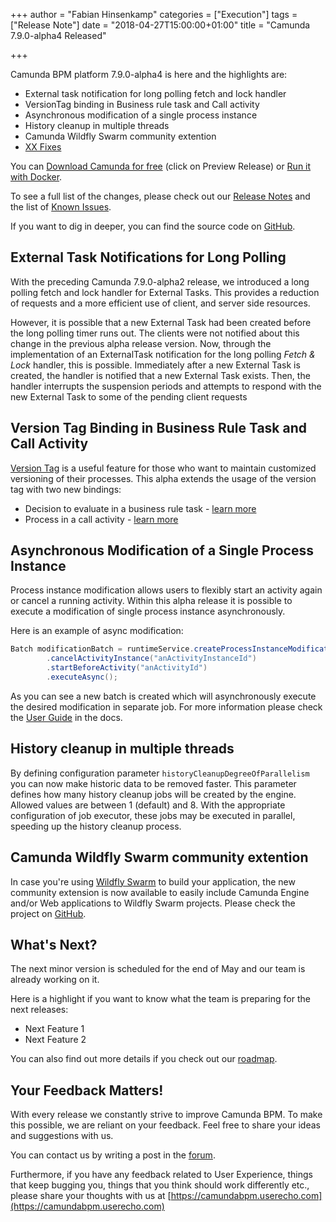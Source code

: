 +++
author = "Fabian Hinsenkamp"
categories = ["Execution"]
tags = ["Release Note"]
date = "2018-04-27T15:00:00+01:00"
title = "Camunda 7.9.0-alpha4 Released"

+++

Camunda BPM platform 7.9.0-alpha4 is here and the highlights are:

* External task notification for long polling fetch and lock handler
* VersionTag binding in Business rule task and Call activity
* Asynchronous modification of a single process instance
* History cleanup in multiple threads
* Camunda Wildfly Swarm community extention
* [XX Fixes](https://app.camunda.com/jira/issues/?jql=issuetype%20%3D%20%22Bug%20Report%22%20AND%20fixVersion%20%3D%207.9.0-alpha4)

You can [Download Camunda for free](https://camunda.com/download/) (click on Preview Release) or [Run it with Docker](https://hub.docker.com/r/camunda/camunda-bpm-platform/).


To see a full list of the changes, please check out our [Release Notes](https://app.camunda.com/jira/secure/ReleaseNote.jspa?projectId=10230&version=15301)
and the list of [Known Issues](https://app.camunda.com/jira/issues/?jql=affectedVersion%20%3D%207.9.0-alpha4).


If you want to dig in deeper, you can find the source code on [GitHub](https://github.com/camunda/camunda-bpm-platform/releases/tag/7.9.0-alpha3).

## External Task Notifications for Long Polling

With the preceding Camunda 7.9.0-alpha2 release, we introduced a long polling fetch and lock handler for External Tasks. This provides a reduction of requests and a more efficient use of client, and server side resources.

However, it is possible that a new External Task had been created before the long polling timer runs out. The clients were not notified about this change in the previous alpha release version. Now, through the implementation of an ExternalTask notification for the long polling _Fetch & Lock_ handler, this is possible. Immediately after a new External Task is created, the handler is notified that a new External Task exists. Then, the handler interrupts the suspension periods and attempts to respond with the new External Task to some of the pending client requests

## Version Tag Binding in Business Rule Task and Call Activity

[Version Tag](https://docs.camunda.org/manual/latest/user-guide/process-engine/process-versioning/#version-tag) is a useful feature for those who want to maintain customized versioning of their processes.
This alpha extends the usage of the version tag with two new bindings:
* Decision to evaluate in a business rule task - [learn more](https://docs.camunda.org/manual/latest/reference/bpmn20/subprocesses/call-activity/#calledelement-binding)
* Process in a call activity - [learn more](https://docs.camunda.org/manual/latest/reference/bpmn20/tasks/business-rule-task/#using-camunda-dmn-engine)


## Asynchronous Modification of a Single Process Instance

Process instance modification allows users to flexibly start an activity again or cancel a running activity. 
Within this alpha release it is possible to execute a modification of single process instance asynchronously.

Here is an example of async modification:
```java
Batch modificationBatch = runtimeService.createProcessInstanceModification(processInstanceId)
        .cancelActivityInstance("anActivityInstanceId")
        .startBeforeActivity("anActivityId")
        .executeAsync();
```		
As you can see a new batch is created which will asynchronously execute the desired modification in separate job. For more information please check the [User Guide](https://docs.camunda.org/manual/latest/user-guide/process-engine/process-instance-modification/#asynchronous-modification-of-a-process-instance) in the docs.

## History cleanup in multiple threads

By defining configuration parameter `historyCleanupDegreeOfParallelism` you can now make historic data to be removed faster.
This parameter defines how many history cleanup jobs will be created by the engine. Allowed values are between 1 (default) and 8.
With the appropriate configuration of job executor, these jobs may be executed in parallel, speeding up the history cleanup process.

## Camunda Wildfly Swarm community extention

In case you're using [Wildfly Swarm](http://wildfly-swarm.io/) to build your application, the new community extension is now available to easily include Camunda Engine and/or 
Web applications to Wildfly Swarm projects. Please check the project on [GitHub](https://github.com/camunda/camunda-bpm-wildfly-swarm).

## What's Next?

The next minor version is scheduled for the end of May and our team is already working on it.

Here is a highlight if you want to know what the team is preparing for the next releases:

* Next Feature 1
* Next Feature 2


You can also find out more details if you check out our [roadmap](https://camunda.com/learn/community/#roadmap).



## Your Feedback Matters!

With every release we constantly strive to improve Camunda BPM. To make this possible, we are reliant on your feedback. Feel free to share your ideas and suggestions with us.

You can contact us by writing a post in the [forum](https://forum.camunda.org/).

Furthermore, if you have any feedback related to User Experience, things that keep bugging you, things that you think should work differently etc., please share your thoughts with us at [https://camundabpm.userecho.com](https://camundabpm.userecho.com)
